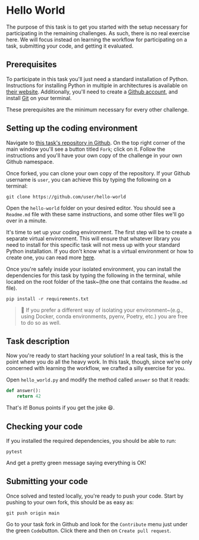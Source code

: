 # Hello World

The purpose of this task is to get you started with the setup necessary for participating in the remaining challenges.
As such, there is no real exercise here.
We will focus instead on learning the workflow for participating on a task, submitting your code, and getting it evaluated.

## Prerequisites

To participate in this task you'll just need a standard installation of Python.
Instructions for installing Python in multiple in architectures is available on [their website](https://python.org/installation).
Additionally, you'll need to create a [Github account](https://github.com/signup), and install [Git](https://git-scm.org) on your terminal.

These prerequisites are the minimum necessary for every other challenge.

## Setting up the coding environment

Navigate to [this task's repository in Github](https://github.com/mostly-harmless-ai/hello-world).
On the top right corner of the main window you'll see a button titled `Fork`; click on it.
Follow the instructions and you'll have your own copy of the challenge in your own Github namespace.

Once forked, you can clone your own copy of the repository.
If your Github username is `user`, you can achieve this by typing the following on a terminal:

    git clone https://github.com/user/hello-world

Open the  `hello-world` folder on your desired editor.
You should see a `Readme.md` file with these same instructions, and some other files we'll go over in a minute.

It's time to set up your coding environment.
The first step will be to create a separate virtual environment.
This will ensure that whatever library you need to install for this specific task will not mess up with your standard Python installation.
If you don't know what is a virtual environment or how to create one, you can read more [here]().

Once you're safely inside your isolated environment, you can install the dependencies for this task by typing the following in the terminal, while located on the root folder of the task~(the one that contains the `Readme.md` file).

    pip install -r requirements.txt

> 📝 If you prefer a different way of isolating your environment~(e.g., using Docker, conda environments, pyenv, Poetry, etc.) you are free to do so as well.

## Task description

Now you're ready to start hacking your solution!
In a real task, this is the point where you do all the heavy work.
In this task, though, since we're only concerned with learning the workflow, we crafted a silly exercise for you.

Open `hello_world.py` and modify the method called `answer` so that it reads:

```python
def answer():
    return 42
```

That's it! Bonus points if you get the joke 😆.

## Checking your code

If you installed the required dependencies, you should be able to run:

    pytest

And get a pretty green message saying everything is OK!

## Submitting your code

Once solved and tested locally, you're ready to push your code.
Start by pushing to your own fork, this should be as easy as:

    git push origin main

Go to your task fork in Github and look for the `Contribute` menu just under the green `Code`button.
Click there and then on `Create pull request`.

